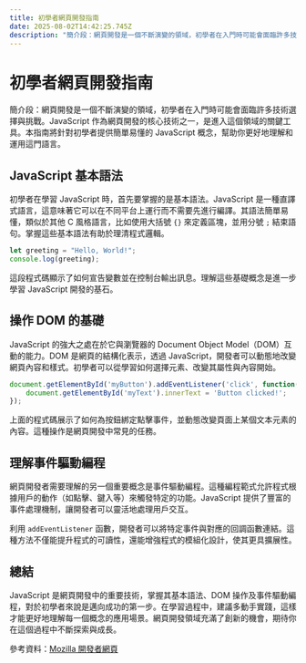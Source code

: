 ```yaml
---
title: 初學者網頁開發指南
date: 2025-08-02T14:42:25.745Z
description: "簡介段：網頁開發是一個不斷演變的領域，初學者在入門時可能會面臨許多技術選擇與挑戰。JavaScript 作為網頁開發的核心技術之一，是進入這個領域的關鍵工具。本指南將針對初學者提供簡單易懂的 JavaScript 概念，幫助你更好地理解和運用這門語言。"
---
```


# 初學者網頁開發指南

簡介段：網頁開發是一個不斷演變的領域，初學者在入門時可能會面臨許多技術選擇與挑戰。JavaScript 作為網頁開發的核心技術之一，是進入這個領域的關鍵工具。本指南將針對初學者提供簡單易懂的 JavaScript 概念，幫助你更好地理解和運用這門語言。

## JavaScript 基本語法

初學者在學習 JavaScript 時，首先要掌握的是基本語法。JavaScript 是一種直譯式語言，這意味著它可以在不同平台上運行而不需要先進行編譯。其語法簡單易懂，類似於其他 C 風格語言，比如使用大括號 `{}` 來定義區塊，並用分號 `;` 結束語句。掌握這些基本語法有助於理清程式邏輯。

```javascript
let greeting = "Hello, World!";
console.log(greeting);
```

這段程式碼顯示了如何宣告變數並在控制台輸出訊息。理解這些基礎概念是進一步學習 JavaScript 開發的基石。

## 操作 DOM 的基礎

JavaScript 的強大之處在於它與瀏覽器的 Document Object Model（DOM）互動的能力。DOM 是網頁的結構化表示，透過 JavaScript，開發者可以動態地改變網頁內容和樣式。初學者可以從學習如何選擇元素、改變其屬性與內容開始。

```javascript
document.getElementById('myButton').addEventListener('click', function() {
    document.getElementById('myText').innerText = 'Button clicked!';
});
```

上面的程式碼展示了如何為按鈕綁定點擊事件，並動態改變頁面上某個文本元素的內容。這種操作是網頁開發中常見的任務。

## 理解事件驅動編程

網頁開發者需要理解的另一個重要概念是事件驅動編程。這種編程範式允許程式根據用戶的動作（如點擊、鍵入等）來觸發特定的功能。JavaScript 提供了豐富的事件處理機制，讓開發者可以靈活地處理用戶交互。

利用 `addEventListener` 函數，開發者可以將特定事件與對應的回調函數連結。這種方法不僅能提升程式的可讀性，還能增強程式的模組化設計，使其更具擴展性。

## 總結

JavaScript 是網頁開發中的重要技術，掌握其基本語法、DOM 操作及事件驅動編程，對於初學者來說是邁向成功的第一步。在學習過程中，建議多動手實踐，這樣才能更好地理解每一個概念的應用場景。網頁開發領域充滿了創新的機會，期待你在這個過程中不斷探索與成長。

參考資料：[Mozilla 開發者網頁](https://developer.mozilla.org/zh-TW/docs/Web/JavaScript)